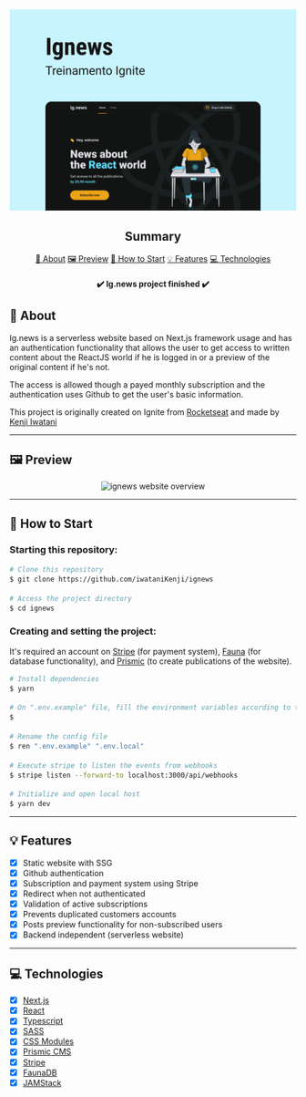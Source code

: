 <section align="center">
    <img src="./public/images/cover.jpg" />
</section>

<h2 align="center">Summary</h2>

<p align="center">
    <a href="#about">📙 About</a>
    <a href="#preview">🖼️ Preview</a>
    <a href="#start">📖 How to Start</a>
    <a href="#features">💡 Features</a>
    <a href="#technologies">💻 Technologies</a>
</p>

<h4 align="center">
   ✔️ Ig.news project finished ✔️
</h4>

<H2 id="about">📙 About</H2>

<p>Ig.news is a serverless website based on Next.js framework usage and has an authentication functionality that allows the user to get access to written content about the ReactJS world if he is logged in or a preview of the original content if he's not.</p>
<p>The access is allowed though a payed monthly subscription and the authentication uses Github to get the user's basic information.</p>
<p>This project is originally created on Ignite from <a href="https://www.rocketseat.com.br/">Rocketseat</a> and made by <a href="https://www.linkedin.com/in/kleverson-kenji-iwatani/">Kenji Iwatani</a></p>

---

<H2 id="preview">🖼️ Preview</H2>

<section align="center">
    <img alt="ignews website overview" src="./public/images/preview.gif"/>
</section>

---

<H2 id="start">📖 How to Start</H2>

<h3>Starting this repository:</h3>

```bash
# Clone this repository
$ git clone https://github.com/iwataniKenji/ignews

# Access the project directory
$ cd ignews
```

<h3>Creating and setting the project:</h3>
<p>It's required an account on <a href="https://stripe.com/">Stripe</a> (for payment system), <a href="https://fauna.com/">Fauna</a> (for database functionality), and <a href="https://prismic.io/">Prismic</a> (to create publications of the website).</p>

```bash
# Install dependencies
$ yarn

# On ".env.example" file, fill the environment variables according to the instructions provided
$

# Rename the config file
$ ren ".env.example" ".env.local"

# Execute stripe to listen the events from webhooks
$ stripe listen --forward-to localhost:3000/api/webhooks

# Initialize and open local host
$ yarn dev
```

---

<H2 id="features">💡 Features</H2>

- [x] Static website with SSG
- [x] Github authentication
- [x] Subscription and payment system using Stripe
- [x] Redirect when not authenticated
- [x] Validation of active subscriptions
- [x] Prevents duplicated customers accounts
- [x] Posts preview functionality for non-subscribed users
- [x] Backend independent (serverless website)

---

<H2 id="technologies">💻 Technologies</H2>

- [x] <a href="https://nextjs.org/">Next.js</a>
- [x] <a href="https://reactjs.org/">React</a>
- [x] <a href="https://www.typescriptlang.org/">Typescript</a>
- [x] <a href="https://sass-lang.com/">SASS</a>
- [x] <a href="https://github.com/css-modules/css-modules">CSS Modules</a>
- [x] <a href="https://prismic.io/">Prismic CMS</a>
- [x] <a href="https://stripe.com/">Stripe</a>
- [x] <a href="https://fauna.com/">FaunaDB</a>
- [x] <a href="https://jamstack.org/">JAMStack</a>
